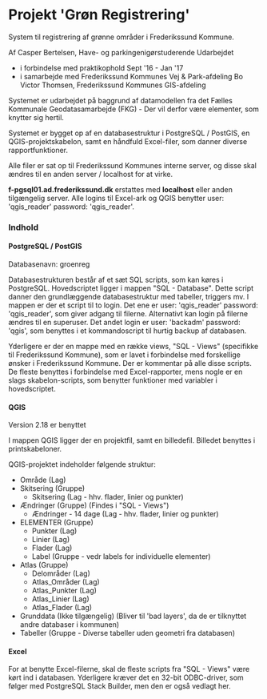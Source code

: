 # Projekt 'Grøn Registrering'
System til registrering af grønne områder i Frederikssund Kommune.


Af Casper Bertelsen, Have- og parkingenigørstuderende
Udarbejdet
- i forbindelse med praktikophold Sept '16 - Jan '17
- i samarbejde med
	Frederikssund Kommunes Vej & Park-afdeling
	Bo Victor Thomsen, Frederikssund Kommunes GIS-afdeling


Systemet er udarbejdet på baggrund af datamodellen fra det Fælles Kommunale Geodatasamarbejde (FKG) - Der vil derfor være elementer, som knytter sig hertil.

Systemet er bygget op af en databasestruktur i PostgreSQL / PostGIS, en QGIS-projektskabelon, samt en håndfuld Excel-filer, som danner diverse rapportfunktioner.

Alle filer er sat op til Frederikssund Kommunes interne server, og disse skal ændres til en anden server / localhost for at virke.

**f-pgsql01.ad.frederikssund.dk** erstattes med **localhost** eller anden tilgængelig server.
Alle logins til Excel-ark og QGIS benytter user: 'qgis_reader' password: 'qgis_reader'.


### Indhold

#### PostgreSQL / PostGIS

Databasenavn: groenreg

Databasestrukturen består af et sæt SQL scripts, som kan køres i PostgreSQL. Hovedscriptet ligger i mappen "SQL - Database".
Dette script danner den grundlæggende databasestruktur med tabeller, triggers mv.
I mappen er der et script til to login. Det ene er user: 'qgis_reader' password: 'qgis_reader', som giver adgang til filerne. Alternativt kan login på filerne ændres til en superuser.
Det andet login er user: 'backadm' password: 'qgis', som benyttes i et kommandoscript til hurtig backup af databasen.

Yderligere er der en mappe med en række views, "SQL - Views" (specifikke til Frederikssund Kommune), som er lavet i forbindelse med forskellige ønsker i Frederikssund Kommune.
Der er kommentar på alle disse scripts. De fleste benyttes i forbindelse med Excel-rapporter, mens nogle er en slags skabelon-scripts, som benytter funktioner med variabler i hovedscriptet.

#### QGIS

Version 2.18 er benyttet

I mappen QGIS ligger der en projektfil, samt en billedefil. Billedet benyttes i printskabeloner.

QGIS-projektet indeholder følgende struktur:
- Område (Lag)
- Skitsering (Gruppe)
  - Skitsering (Lag - hhv. flader, linier og punkter)
- Ændringer (Gruppe) (Findes i "SQL - Views")
  - Ændringer - 14 dage (Lag - hhv. flader, linier og punkter)
- ELEMENTER (Gruppe)
  - Punkter (Lag)
  - Linier (Lag)
  - Flader (Lag)
  - Label (Gruppe - vedr labels for individuelle elementer)
- Atlas (Gruppe)
  - Delområder (Lag)
  - Atlas_Områder (Lag)
  - Atlas_Punkter (Lag)
  - Atlas_Linier (Lag)
  - Atlas_Flader (Lag)
- Grunddata (Ikke tilgængelig) (Bliver til 'bad layers', da de er tilknyttet andre databaser i kommunen)
- Tabeller (Gruppe - Diverse tabeller uden geometri fra databasen)

#### Excel

For at benytte Excel-filerne, skal de fleste scripts fra "SQL - Views" være kørt ind i databasen.
Yderligere kræver det en 32-bit ODBC-driver, som følger med PostgreSQL Stack Builder, men den er også vedlagt her.